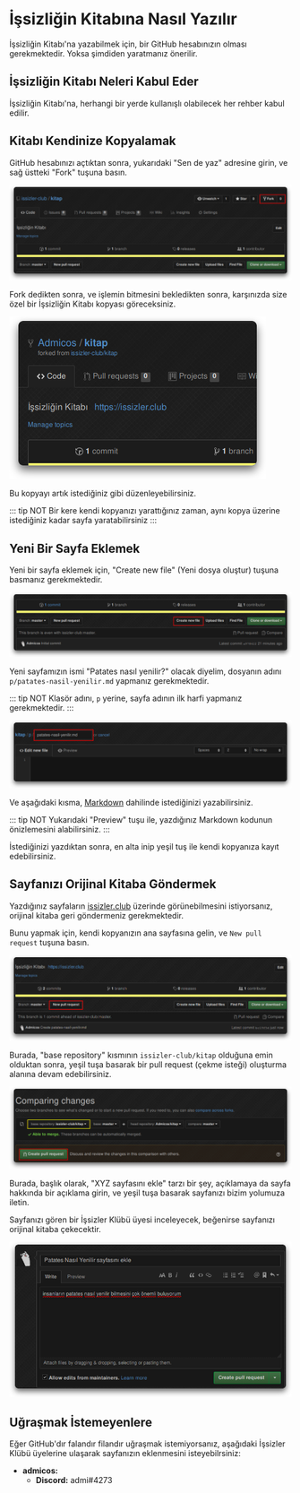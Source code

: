 # İşsizliğin Kitabına Nasıl Yazılır

İşsizliğin Kitabı'na yazabilmek için, bir GitHub hesabınızın olması gerekmektedir.
Yoksa şimdiden yaratmanız önerilir.

## İşsizliğin Kitabı Neleri Kabul Eder

İşsizliğin Kitabı'na, herhangi bir yerde kullanışlı olabilecek her rehber kabul
edilir.

## Kitabı Kendinize Kopyalamak

GitHub hesabınızı açtıktan sonra, yukarıdaki "Sen de yaz" adresine girin,
ve sağ üstteki "Fork" tuşuna basın.

![Fork Tuşu Resmi](../media/i/issizligin-kitabina-yazmak/fork.png)

Fork dedikten sonra, ve işlemin bitmesini bekledikten sonra, karşınızda size
özel bir İşsizliğin Kitabı kopyası göreceksiniz.

![Sizin Kopyanız](../media/i/issizligin-kitabina-yazmak/kopya.png)

Bu kopyayı artık istediğiniz gibi düzenleyebilirsiniz.

::: tip NOT
Bir kere kendi kopyanızı yarattığınız zaman, aynı kopya üzerine istediğiniz
kadar sayfa yaratabilirsiniz
:::

## Yeni Bir Sayfa Eklemek

Yeni bir sayfa eklemek için, "Create new file" (Yeni dosya oluştur) tuşuna basmanız gerekmektedir.

![Yeni dosya tuşu](../media/i/issizligin-kitabina-yazmak/yeni.png)

Yeni sayfamızın ismi "Patates nasıl yenilir?" olacak diyelim, dosyanın adını
`p/patates-nasil-yenilir.md` yapmanız gerekmektedir.

::: tip NOT
Klasör adını, `p` yerine, sayfa adının ilk harfi yapmanız gerekmektedir.
:::

![Dosya ismi](../media/i/issizligin-kitabina-yazmak/isim.png)

Ve aşağıdaki kısma, [Markdown](../m/markdown.md) dahilinde istediğinizi yazabilirsiniz.

::: tip NOT
Yukarıdaki "Preview" tuşu ile, yazdığınız Markdown kodunun önizlemesini alabilirsiniz.
:::

İstediğinizi yazdıktan sonra, en alta inip yeşil tuş ile kendi kopyanıza kayıt
edebilirsiniz.

## Sayfanızı Orijinal Kitaba Göndermek

Yazdığınız sayfaların [issizler.club](https://issizler.club) üzerinde görünebilmesini
istiyorsanız, orijinal kitaba geri göndermeniz gerekmektedir.

Bunu yapmak için, kendi kopyanızın ana sayfasına gelin, ve `New pull request`
tuşuna basın.

![Çekme İsteği](../media/i/issizligin-kitabina-yazmak/pullrequest.png)

Burada, "base repository" kısmının `issizler-club/kitap` olduğuna emin olduktan
sonra, yeşil tuşa basarak bir pull request (çekme isteği) oluşturma alanına
devam edebilirsiniz.

![İstek Bilgileri](../media/i/issizligin-kitabina-yazmak/prwindow.png)

Burada, başlık olarak, "XYZ sayfasını ekle" tarzı bir şey, açıklamaya da sayfa
hakkında bir açıklama girin, ve yeşil tuşa basarak sayfanızı bizim yolumuza iletin.

Sayfanızı gören bir İşsizler Klübü üyesi inceleyecek, beğenirse sayfanızı orijinal
kitaba çekecektir.

![Çekme isteği yarat](../media/i/issizligin-kitabina-yazmak/createpr.png)

## Uğraşmak İstemeyenlere

Eğer GitHub'dır falandır filandır uğraşmak istemiyorsanız, aşağıdaki İşsizler
Klübü üyelerine ulaşarak sayfanızın eklenmesini isteyebilrsiniz:

- **admicos:**
  - **Discord:** admi#4273
